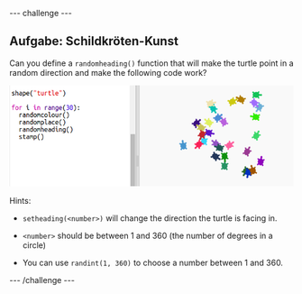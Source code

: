 \--- challenge \---

## Aufgabe: Schildkröten-Kunst

Can you define a `randomheading()` function that will make the turtle point in a random direction and make the following code work?

![screenshot](images/modern-turtle-art.png)

Hints:

- `setheading(<number>)` will change the direction the turtle is facing in.

- `<number>` should be between 1 and 360 (the number of degrees in a circle)

- You can use `randint(1, 360)` to choose a number between 1 and 360.

\--- /challenge \---